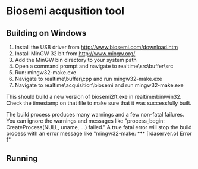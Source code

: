 Biosemi acqusition tool
==========================

Building on Windows
---------------------
1. Install the USB driver from http://www.biosemi.com/download.htm
2. Install MinGW 32 bit from http://www.mingw.org/
3. Add the MinGW bin directory to your system path
4. Open a command prompt and navigate to realtime\src\buffer\src
5. Run: mingw32-make.exe
6. Navigate to realtime\buffer\cpp and run mingw32-make.exe
7. Navigate to realtime\acquisition\biosemi and run mingw32-make.exe

This should build a new version of biosemi2ft.exe in realtime\bin\win32. Check 
the timestamp on that file to make sure that it was successfully built.

The build process produces many warnings and a few non-fatal failures. You can
ignore the warnings and messages like "process_begin: CreateProcess(NULL, uname, ...) failed."
A true fatal error will stop the build process with an error message like
"mingw32-make: *** [rdaserver.o] Error 1"

Running
-------------------

